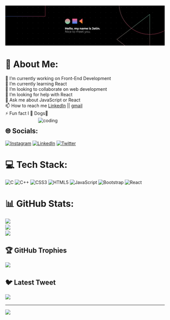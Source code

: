 ![logo](https://github.com/Jatin-Kumar-Thakur/Jatin-Kumar-Thakur/blob/main/Github%20Banner.png)
# 💫 About Me:
🔭 I’m currently working on Front-End Development<br>🌱 I’m currently learning React<br>👯 I’m looking to collaborate on web development<br>🤝 I’m looking for help with React<br>💬 Ask me about JavaScript or React<br>📫 How to reach me <a href="https://www.linkedin.com/in/jatinkumar63/">LinkedIn</a> || <a href="63.jatin@gmail.com">gmail</a><br>⚡ Fun fact I 💖 Dogs🐶
<img align="right" width="400" alt="coding" src="https://media4.giphy.com/media/qgQUggAC3Pfv687qPC/giphy.gif?cid=ecf05e47elvzv2uftbfhu5v1zsyouvsc74kskilxu5jocdl6&ep=v1_gifs_search&rid=giphy.gif&ct=g">

## 🌐 Socials:
[![Instagram](https://img.shields.io/badge/Instagram-%23E4405F.svg?logo=Instagram&logoColor=white)](https://instagram.com/https://www.instagram.com/jatinthakur807/) [![LinkedIn](https://img.shields.io/badge/LinkedIn-%230077B5.svg?logo=linkedin&logoColor=white)](https://linkedin.com/in/https://www.linkedin.com/in/jatinkumar63/) [![Twitter](https://img.shields.io/badge/Twitter-%231DA1F2.svg?logo=Twitter&logoColor=white)](https://twitter.com/https://twitter.com/JatinTh84357223) 

# 💻 Tech Stack:
![C](https://img.shields.io/badge/c-%2300599C.svg?style=for-the-badge&logo=c&logoColor=white) ![C++](https://img.shields.io/badge/c++-%2300599C.svg?style=for-the-badge&logo=c%2B%2B&logoColor=white) ![CSS3](https://img.shields.io/badge/css3-%231572B6.svg?style=for-the-badge&logo=css3&logoColor=white) ![HTML5](https://img.shields.io/badge/html5-%23E34F26.svg?style=for-the-badge&logo=html5&logoColor=white) ![JavaScript](https://img.shields.io/badge/javascript-%23323330.svg?style=for-the-badge&logo=javascript&logoColor=%23F7DF1E) ![Bootstrap](https://img.shields.io/badge/bootstrap-%23563D7C.svg?style=for-the-badge&logo=bootstrap&logoColor=white) ![React](https://img.shields.io/badge/react-%2320232a.svg?style=for-the-badge&logo=react&logoColor=%2361DAFB)
# 📊 GitHub Stats:
![](https://github-readme-stats.vercel.app/api?username=Jatin-Kumar-Thakur&theme=dark&hide_border=false&include_all_commits=false&count_private=false)<br/>
![](https://github-readme-streak-stats.herokuapp.com/?user=Jatin-Kumar-Thakur&theme=dark&hide_border=false)<br/>
![](https://github-readme-stats.vercel.app/api/top-langs/?username=Jatin-Kumar-Thakur&theme=dark&hide_border=false&include_all_commits=false&count_private=false&layout=compact)

## 🏆 GitHub Trophies
![](https://github-profile-trophy.vercel.app/?username=Jatin-Kumar-Thakur&theme=radical&no-frame=false&no-bg=false&margin-w=4)

## 🐦 Latest Tweet
[![](https://gtce.itsvg.in/api?username=https://twitter.com/JatinTh84357223)](https://github.com/VishwaGauravIn/github-twitter-card-embed)

---
[![](https://visitcount.itsvg.in/api?id=Jatin-Kumar-Thakur&icon=0&color=0)](https://visitcount.itsvg.in)

<!-- Proudly created with GPRM ( https://gprm.itsvg.in ) -->
